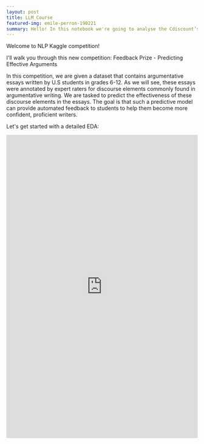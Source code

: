 ```yaml
---
layout: post
title: LLM_Course
featured-img: emile-perron-190221
summary: Hello! In this notebook we're going to analyse the Cdiscount’s Image Classification Challenge by doing so we're going to get some insights. I will be releasing series of notebook we will go step by step procedure as below,.
---
```



Welcome to NLP Kaggle competition!

I'll walk you through this new competition: Feedback Prize - Predicting Effective Arguments

In this competition, we are given a dataset that contains argumentative essays written by U.S students in grades 6-12. As we will see, these essays were annotated by expert raters for discourse elements commonly found in argumentative writing. We are tasked to predict the effectiveness of these discourse elements in the essays. The goal is that such a predictive model can provide automated feedback to students to help them become more confident, proficient writers.

Let's get started with a detailed EDA:


<iframe src="https://www.kaggle.com/embed/manikanthgoud/feedback-prize-exploratory-data-analysis-eda?kernelSessionId=98888790" height="800" style="margin: 0 auto; width: 100%; max-width: 950px;" frameborder="0" scrolling="auto" title="Feedback Prize-Exploratory Data Analysis-EDA📊📉  "></iframe>
